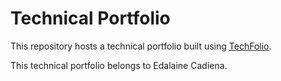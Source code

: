 # Technical Portfolio

This repository hosts a technical portfolio built using [TechFolio](http://techfolios.github.io). 

This technical portfolio belongs to Edalaine Cadiena.